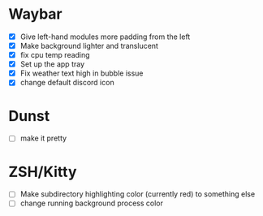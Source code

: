 # Waybar 
- [x] Give left-hand modules more padding from the left 
- [x] Make background lighter and translucent 
- [x] fix cpu temp reading 
- [x] Set up the app tray 
- [x] Fix weather text high in bubble issue 
- [x] change default discord icon

# Dunst
- [ ] make it pretty 

# ZSH/Kitty
- [ ] Make subdirectory highlighting color (currently red) to something else 
- [ ] change running background process color 